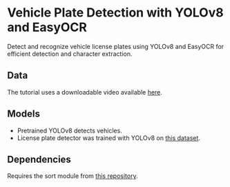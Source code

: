 # Vehicle Plate Detection with YOLOv8 and EasyOCR

Detect and recognize vehicle license plates using YOLOv8 and EasyOCR for efficient detection and character extraction.

## Data

The tutorial uses a downloadable video available [here](https://drive.google.com/file/d/12sBfgLICdQEnDSOkVFZiJuUE6d3BeanT/view?usp=sharing).

## Models

- Pretrained YOLOv8 detects vehicles.
- License plate detector was trained with YOLOv8 on [this dataset](https://universe.roboflow.com/roboflow-universe-projects/license-plate-recognition-rxg4e/dataset/4).

## Dependencies

Requires the sort module from [this repository](https://github.com/abewley/sort).
